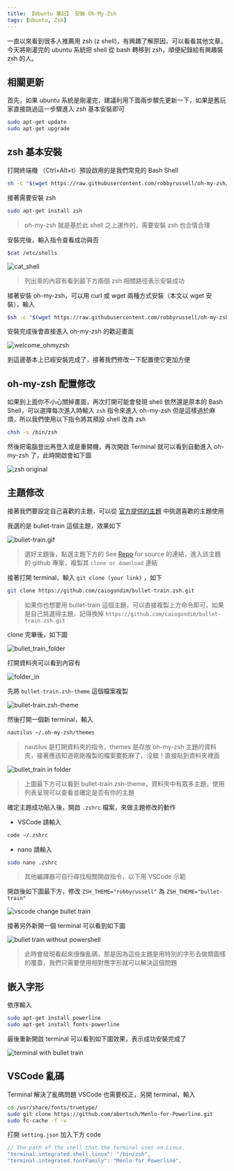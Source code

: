 ```yaml
---
title: 【Ubuntu 筆記】 安裝 Oh-My-Zsh
tags: [Ubuntu, Zsh]
---
```

一直以來看到很多人推薦用 zsh (z shell)，有興趣了解原因，可以看看其他文章。今天將剛灌完的 ubuntu 系統把 shell 從 bash 轉移到 zsh，順便紀錄給有興趣裝 zsh 的人。

## 相關更新

首先，如果 ubuntu 系統是剛灌完，建議利用下面兩步驟先更新一下，如果是舊玩家直接跳過這一步驟進入 zsh 基本安裝即可

``` bash
sudo apt-get update
sudo apt-get upgrade
```

## zsh 基本安裝

打開終端機 （Ctrl+Alt+t）預設啟用的是我們常見的 Bash Shell

``` bash
sh -c "$(wget https://raw.githubusercontent.com/robbyrussell/oh-my-zsh/master/tools/install.sh -O -)"
```

接著需要安裝 zsh

``` bash
sudo apt-get install zsh
```

> oh-my-zsh 就是基於此 shell 之上運作的，需要安裝 zsh 也合情合理

安裝完後，輸入指令查看成功與否

``` bash
$cat /etc/shells
```

![cat_shell](https://i.imgur.com/3p8xsuS.png)

> 列出來的內容有看到最下方兩個 zsh 相關路徑表示安裝成功

接著安裝 oh-my-zsh，可以用 curl 或 wget 兩種方式安裝（本文以 wget 安裝），輸入

``` bash
$sh -c "$(wget https://raw.githubusercontent.com/robbyrussell/oh-my-zsh/master/tools/install.sh -O -)"
```

安裝完成後會直接進入 oh-my-zsh 的歡迎畫面

![welcome_ohmyzsh](https://i.imgur.com/8Om3CM3.jpg)

到這邊基本上已經安裝完成了，接著我們修改一下配置使它更加方便

## oh-my-zsh 配置修改

如果到上面你不小心關掉畫面，再次打開可能會發現 shell 依然還是原本的 Bash Shell，可以選擇每次進入時輸入 `zsh` 指令來進入 oh-my-zsh 但是這樣過於麻煩，所以我們使用以下指令將其預設 shell 改為 zsh

``` bash
chsh -s /bin/zsh
```

然後把電腦登出再登入或是重開機，再次開啟 Terminal 就可以看到自動進入 oh-my-zsh 了，此時開啟會如下圖

![zsh original](https://i.imgur.com/bOvJfdz.png)

## 主題修改

接著我們要設定自己喜歡的主題，可以從 [官方提供的主題](https://github.com/ohmyzsh/ohmyzsh/wiki/External-themes) 中挑選喜歡的主題使用

我選的是 bullet-train 這個主題，效果如下

![bullet-train.gif](https://i.imgur.com/AIu2gWu.gif)

> 選好主題後，點選主題下方的 See [Repo](https://github.com/caiogondim/bullet-train.zsh) for source 的連結，進入該主題的 github 專案，複製其 `clone or download` 連結

接著打開 terminal，輸入 `git clone (your link)` ，如下

``` bash
git clone https://github.com/caiogondim/bullet-train.zsh.git
```

> 如果你也想要用 bullet-train 這個主題，可以直接複製上方命令即可，如果是自己挑選得主題，記得換掉 `https://github.com/caiogondim/bullet-train.zsh.git`

clone 完畢後，如下圖

![bullet_train_folder](https://i.imgur.com/0iS9eP2.png)

打開資料夾可以看到內容有

![folder_in](https://i.imgur.com/dPL4XLX.png)

先將 `bullet-train.zsh-theme` 這個檔案複製

![bullet-train.zsh-theme](https://i.imgur.com/162PxEY.png)

然後打開一個新 terminal，輸入

``` bash
nautilus ~/.oh-my-zsh/themes
```

> nautilus 是打開資料夾的指令，themes 是存放 oh-my-zsh 主題的資料夾，接著應該知道剛剛複製的檔案要乾麻了，沒錯！直接貼到資料夾裡面

![bullet_train in folder](https://i.imgur.com/Kq9nGoe.png)

> 上圖最下方可以看到 bullet-train.zsh-theme，資料夾中有眾多主題，使用列表呈現可以查看並確定是否有你的主題

確定主題成功貼入後，開啟 `.zshrc` 檔案，來做主題修改的動作

* VSCode 請輸入

``` bash
code ~/.zshrc
```

* nano 請輸入

``` bash
sudo nano .zshrc
```

> 其他編譯器可自行尋找相關開啟指令，以下用 VSCode 示範

開啟後如下圖最下方，修改 `ZSH_THEME="robbyrussell"` 為 `ZSH_THEME="bullet-train"`

![vscode change bullet train](https://i.imgur.com/elbR28Z.png)

接著另外新開一個 terminal 可以看到如下圖

![bullet train without powershell](https://i.imgur.com/1C1XlJf.png)

> 此時會發現看起來很像亂碼，那是因為這些主題是用特別的字形去做類圖樣的覆蓋，我們只需要使用相對應字形就可以解決這個問題

## 嵌入字形

依序輸入

``` bash
sudo apt-get install powerline
sudo apt-get install fonts-powerline
```

最後重新開啟 terminal 可以看到如下圖效果，表示成功安裝完成了

![terminal with bullet train](https://i.imgur.com/Sl2jnhc.png)

## VSCode 亂碼

Terminal 解決了亂碼問題 VSCode 也需要校正，另開 terminal，輸入

``` BASH
cd /usr/share/fonts/truetype/
sudo git clone https://github.com/abertsch/Menlo-for-Powerline.git
sudo fc-cache -f -v
```

打開 `setting.json` 加入下方 code

``` js
// The path of the shell that the terminal uses on Linux.
"terminal.integrated.shell.linux": "/bin/zsh",
"terminal.integrated.fontFamily": "Menlo for Powerline",
```
